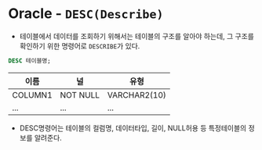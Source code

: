 # Oracle - `DESC(Describe)`
* 테이블에서 데이터를 조회하기 위해서는 테이블의 구조를 알아야 하는데, 그 구조를 확인하기 위한 명령어로 `DESCRIBE`가 있다.
```sql
DESC 테이블명;
```
|**이름**|**널**|**유형**|
|---|---|---|
|COLUMN1|NOT NULL|VARCHAR2(10)|
|...|...|...|
* DESC명령어는 테이블의 컬럼명, 데이터타입, 길이, NULL허용 등 특정테이블의 정보를 알려준다.
